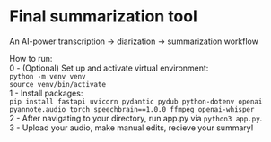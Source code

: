 # Final summarization tool
An AI-power transcription -> diarization -> summarization workflow

How to run:\
0 - (Optional) Set up and activate virtual environment:\
`python -m venv venv`\
`source venv/bin/activate`\
1 - Install packages:\
`pip install fastapi uvicorn pydantic pydub python-dotenv openai pyannote.audio torch speechbrain==1.0.0 ffmpeg openai-whisper`\
2 - After navigating to your directory, run app.py via `python3 app.py`.\
3 - Upload your audio, make manual edits, recieve your summary!
